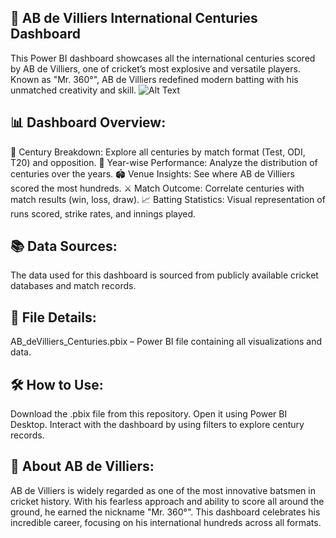 ## 🏏 AB de Villiers International Centuries Dashboard
This Power BI dashboard showcases all the international centuries scored by AB de Villiers, one of cricket’s most explosive and versatile players. Known as "Mr. 360°", AB de Villiers redefined modern batting with his unmatched creativity and skill.
![Alt Text](https://static.standard.co.uk/s3fs-public/thumbnails/image/2015/01/18/13/461714456.jpg)


## 📊 Dashboard Overview:
🏅 Century Breakdown: Explore all centuries by match format (Test, ODI, T20) and opposition.
📆 Year-wise Performance: Analyze the distribution of centuries over the years.
🏟️ Venue Insights: See where AB de Villiers scored the most hundreds.
⚔️ Match Outcome: Correlate centuries with match results (win, loss, draw).
📈 Batting Statistics: Visual representation of runs scored, strike rates, and innings played.

## 📚 Data Sources:
The data used for this dashboard is sourced from publicly available cricket databases and match records.

## 💾 File Details:
AB_deVilliers_Centuries.pbix – Power BI file containing all visualizations and data.

## 🛠️ How to Use:
Download the .pbix file from this repository.
Open it using Power BI Desktop.
Interact with the dashboard by using filters to explore century records.

## 🐐 About AB de Villiers:
AB de Villiers is widely regarded as one of the most innovative batsmen in cricket history. With his fearless approach and ability to score all around the ground, he earned the nickname "Mr. 360°". This dashboard celebrates his incredible career, focusing on his international hundreds across all formats.
